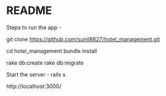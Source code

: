 # README

Steps to run the app -

git clone https://github.com/sunil8627/hotel_management.git

cd hotel_management
bundle install

rake db:create
rake db:migrate

Start the server - rails s

http://localhost:3000/
